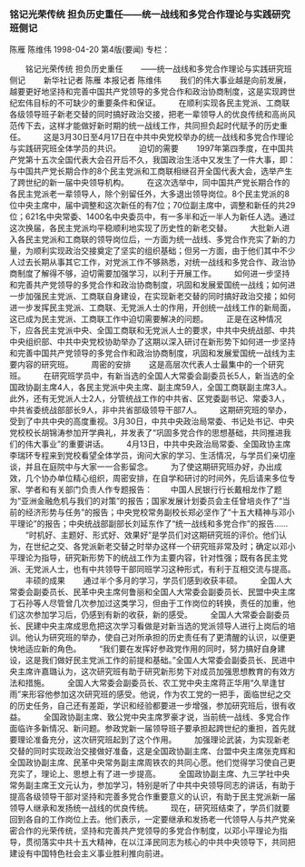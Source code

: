 ### 铭记光荣传统 担负历史重任——统一战线和多党合作理论与实践研究班侧记
陈雁  陈维伟
1998-04-20
第4版(要闻)
专栏：

　　铭记光荣传统 担负历史重任
　　——统一战线和多党合作理论与实践研究班侧记
　　新华社记者  陈雁  本报记者  陈维伟
　　我们的伟大事业越是向前发展，越要更好地坚持和完善中国共产党领导的多党合作和政治协商制度，这是实现跨世纪宏伟目标的不可缺少的重要条件和保证。
　　在顺利实现各民主党派、工商联各级领导班子新老交替的同时搞好政治交接，把老一辈领导人的优良传统和高尚风范传下去，这样才能做好新时期的统一战线工作，共同担负起时代赋予的历史重任。
　　这是3月30日至4月17日在中共中央党校举办的统一战线和多党合作理论与实践研究班全体学员的共识。
　　迫切的需要
　　1997年第四季度，在中国共产党第十五次全国代表大会召开后不久，我国政治生活中又发生了一件大事，即：与中国共产党长期合作的8个民主党派和工商联相继召开全国代表大会，选举产生了跨世纪的新一届中央领导机构。
　　在这次选举中，同中国共产党长期合作的各民主党派老一辈领导人，除个别留任外，大多退出领导岗位。8个民主党派的8位中央主席中，届中调整和这次新任的有7位；70位副主席中，调整和新任的共29位；621名中央常委、1400名中央委员中，有一多半和近一半人为新任人选。通过这次换届，各民主党派均平稳顺利地实现了历史性的新老交替。
　　大批新人进入各民主党派和工商联的领导岗位后，一方面为统一战线、多党合作充实了新的力量，为顺利实现政治交接奠定了坚实的组织基础；但另一方面，由于他们其中不少人过去长期从事其它工作，对党派工作不够熟悉，对统一战线和多党合作、政治协商制度了解得不够，迫切需要加强学习，以利于开展工作。
　　如何进一步坚持和完善共产党领导的多党合作和政治协商制度，巩固和发展爱国统一战线；如何进一步加强民主党派、工商联自身建设，在实现新老交替的同时搞好政治交接；如何进一步发挥民主党派、工商联、无党派人士的作用，开创统一战线工作的新局面，这已成为民主党派、工商联工作中迫切需要解决的问题。
　　正是在这种情况下，应各民主党派中央、全国工商联和无党派人士的要求，中共中央统战部、中共中央组织部、中共中央党校协助举办了这期以深入研讨在新形势下如何进一步坚持和完善中国共产党领导的多党合作和政治协商制度，巩固和发展爱国统一战线为主要内容的研究班。
　　周密的安排
　　这是高层次代表人士最集中的一个研究班。
　　在研究班学员中，有新当选的全国人大常委会副委员长5人，新当选的全国政协副主席4人，各民主党派中央主席、副主席59人，全国工商联副主席3人。此外，还有无党派人士2人，分管统战工作的中共省、区党委副书记、常委3人，中共省委统战部部长9人，非中共省部级领导干部7人。
　　这期研究班的举办，受到了中共中央的高度重视。3月30日，中共中央政治局常委、书记处书记、中央党校校长胡锦涛参加开学典礼，并发表了“巩固多党合作的思想基础，共同推进我们的伟大事业”的重要讲话。
　　4月13日，中共中央政治局常委、全国政协主席李瑞环专程来到党校看望全体学员，询问大家的学习、生活情况，与学员们亲切座谈，并且在庭院中与大家一一合影留念。
　　为了使这期研究班办好，办出成效，几个协办单位精心组织，周密安排，在自学和研讨的时间外，先后请来多位专家、学者和有关部门负责人作专题报告：
　　中国人民银行行长戴相龙作了题为“亚洲金融危机与我们的对策”的报告；国家发展计划委员会主任曾培炎作了“当前的经济形势与任务”的报告；中央党校常务副校长郑必坚作了“十五大精神与邓小平理论”的报告；中央统战部副部长刘延东作了“统一战线和多党合作”的报告……
　　“时机好、主题好、形式好、效果好”是学员们对这期研究班的评价。他们认为，在世纪之交、各党派新老交替之时举办这样一个研究班非常及时；确定以邓小平理论为指导，研究新形势下的统战工作为主要内容，针对性强；既有各民主党派、无党派人士，也有中共领导干部同班学习这种形式，有利于互相交流与提高。
　　丰硕的成果
　　通过半个多月的学习，学员们感到收获丰硕。
　　全国人大常委会副委员长、民革中央主席何鲁丽和全国人大常委会副委员长、民盟中央主席丁石孙等人尽管曾几次参加过这类学习，但由于工作岗位的转换，责任的加重，他们这次参加学习后，仍感到有新的收获，新的感受。
　　全国人大常委会副委员长、民建中央主席成思危把这次学习看做是对新当选的党派领导人进行上岗后的培训。他认为研究班的举办，使自己对所承担的历史责任有了更清醒的认识，以便更快地适应新的角色。
　　“我们要在发挥好参政党作用的同时，努力搞好自身建设，这是我们做好民主党派工作的前提和基础。”全国人大常委会副委员长、民进中央主席许嘉璐认为，这次研究班有助于研究新形势下对成员加强思想教育的有效方法和措施。
　　全国人大常委会副委员长、农工党中央主席蒋正华用“久旱逢甘雨”来形容他参加这次研究班的感受。他说，作为农工党的一把手，面临世纪之交的历史任务，自己还有差距，学识和经验都要进一步增强，参加研究班后，很有收益。
　　全国政协副主席、致公党中央主席罗豪才说，当前统一战线、多党合作面临许多新情况、新问题。参政党新一届领导班子要承担起跨世纪的重担，首先就要理论准备充分，这次研究班起到了这个作用。
　　加强理论武装，为实现新老交替的同时实现政治交接做好准备，这是全国政协副主席、台盟中央主席张克辉和全国政协副主席、民革中央常务副主席周铁农的共同心愿。他们觉得学习使自己更充实了，理论上、思想上有了进一步提高。
　　全国政协副主席、九三学社中央常务副主席王文元认为，参加学习，特别是听了中共中央领导同志的讲话，有助于提高各级领导干部对坚持和完善多党合作重要意义的认识，有助于民主党派新一届领导人继承和发扬统一战线的优良传统。
　　现在，研究班结束了，学员们就要回到各自的工作岗位上去。他们表示，一定要继承和发扬老一代领导人与共产党亲密合作的光荣传统，坚持和完善共产党领导的多党合作制度，以邓小平理论为指导，贯彻落实中共十五大精神，在以江泽民同志为核心的中共中央领导下，共同把建设有中国特色社会主义事业胜利推向前进。
